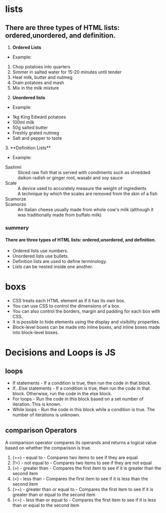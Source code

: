 # lists
## There are three types of HTML lists: ordered,unordered, and definition.
1. **Ordered Lists**
* Example:
<ol>
<li>Chop potatoes into quarters</li>
<li>Simmer in salted water for 15-20
minutes until tender</li>
<li>Heat milk, butter and nutmeg</li>
<li>Drain potatoes and mash</li>
<li>Mix in the milk mixture</li>
</ol>

2. **Unordered lists**
* Example:
<ul>
<li>1kg King Edward potatoes</li>
<li>100ml milk</li>
<li>50g salted butter</li>
<li>Freshly grated nutmeg</li>
<li>Salt and pepper to taste</li>
</ul>
3. **Definition Lists**

* Example:
<dl>
<dt>Sashimi</dt>
<dd>Sliced raw fish that is served with
condiments such as shredded daikon radish or
ginger root, wasabi and soy sauce</dd>
<dt>Scale</dt>
<dd>A device used to accurately measure the
weight of ingredients</dd>
<dd>A technique by which the scales are removed
from the skin of a fish</dd>
<dt>Scamorze</dt>
<dt>Scamorzo</dt>
<dd>An Italian cheese usually made from whole
cow's milk (although it was traditionally made
from buffalo milk)</dd>
  </dl>






### summery
#### There are three types of HTML lists: ordered,unordered, and definition.
* Ordered lists use numbers.
*  Unordered lists use bullets.
* Definition lists are used to define terminology.
* Lists can be nested inside one another.

# boxs
* CSS treats each HTML element as if it has its own box.
* You can use CSS to control the dimensions of a box.
* You can also control the borders, margin and padding for each box with CSS.
* It is possible to hide elements using the display and visibility properties.
* Block-level boxes can be made into inline boxes, and inline boxes made into block-level boxes.

# Decisions and Loops is JS
## loops
* If statements - If a condition is true, then run the code in that block.
* If...Else statements - If a condition is true, then run the code in that block. Otherwise, run the code in the else block.
* For loops - Run the code in this block based on a set number of iteration. This is known.
* While loops - Run the code in this block while a condition is true. The number of iterations is unknown.
## comparison Operators
A comparison operator compares its operands and returns a logical value based on whether the comparison is true.
1. (==) - equal to - Compares two items to see if they are equal
2. (!=) - not equal to - Compares two items to see if they are not equal
3. (>) - greater than - Compares the first item to see if it is greater than the second item
4. (<) - less than - Compares the first item to see if it is less than the second item
5. (>=) - greater than or equal to - Compares the first item to see if it is greater than or equal to the second item
6. (<=) - less than or equal to - Compares the first item to see if it is less than or equal to the second item


